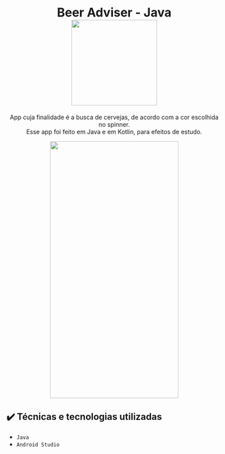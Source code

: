 <h1 align="center"> 
  Beer Adviser - Java </br>
  <img src="https://user-images.githubusercontent.com/29150094/169729238-37b258c8-dcc4-4a0a-8b1a-2bc1f7019331.jpeg" width="200" height="200" /> 
</h1>
<p align="center">
App cuja finalidade é a busca de cervejas, de acordo com a cor escolhida no spinner.</br>
Esse app foi feito em Java e em Kotlin, para efeitos de estudo.
</p>
<div align="center">
<img src="https://user-images.githubusercontent.com/29150094/170145487-b4d0e292-15e5-4d41-9dee-e6f678219506.gif" width="300" height="600" />  
</div>

## ✔️ Técnicas e tecnologias utilizadas

- ``Java``
- ``Android Studio``

